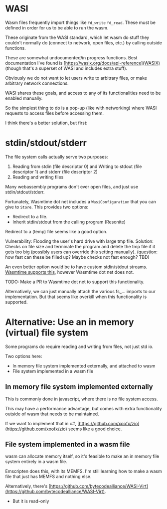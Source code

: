 # WASI

Wasm files frequently import things like `fd_write` `fd_read`. These must be defined in order for us to be able to run the wasm.

These originate from the WASI standard, which let wasm do stuff they couldn't normally do
(connect to network, open files, etc.) by calling outside functions.

These are somewhat undocumented/in progress functions.
Best documentation I've found is [https://wasix.org/docs/api-reference](WASIX) (though that's a superset of WASI and includes extra stuff).

Obviously we do not want to let users write to arbitrary files, or make arbitrary network connections.

WASI shares these goals, and access to any of its functionalities need to be enabled manually.

So the simplest thing to do is a pop-up (like with networking) where WASI requests to access files before accessing them.

I think there's a better solution, but first:

# stdin/stdout/stderr

The file system calls actually serve two purposes:
1. Reading from stdin (file descriptor 0) and Writing to stdout (file descriptor 1) and stderr (file descriptor 2)
2. Reading and writing files

Many webassembly programs don't ever open files, and just use stdin/stdout/stderr.

Fortunately, Wasmtime dot net includes a `WasiConfiguration` that you can give to `Store`. This provides two options:
- Redirect to a file.
- Inherit stdin/stdout from the calling program (Resonite)

Redirect to a (temp) file seems like a good option.

Vulnerability: Flooding the user's hard drive with large tmp file.
Solution: Checks on file size and terminate the program and delete the tmp file if it gets too big (possibly users can override this setting manually). (question: how fast can these be filled up? Maybe checks not fast enough? TBD)

An even better option would be to have custom stdin/stdout streams. [Wasmtime supports this](https://github.com/bytecodealliance/wasmtime/issues/7581), however Wasmtime dot net does not.

TODO: Make a PR to Wasmtime dot net to support this functionality.

Alternatively, we can just manually attach the various fs_... imports to our implementation. But that seems like overkill when this functionality is supported.

# Alternative: Use an in memory (virtual) file system

Some programs do require reading and writing from files, not just std io.

Two options here:
- In memory file system implemented externally, and attached to wasm
- File system implemented in a wasm file

## In memory file system implemented externally

This is commonly done in javascript, where there is no file system access.

This may have a performance advantage, but comes with extra functionality outside of wasm that needs to be maintained.

If we want to implement that in c#, [https://github.com/xoofx/zio](https://github.com/xoofx/zio) seems like a good choice.

## File system implemented in a wasm file

wasm can allocate memory itself, so it's feasible to make an in memory file system entirely in a wasm file.

Emscripten does this, with its MEMFS. I'm still learning how to make a wasm file that just has MEMFS and nothing else.

Alternatively, there's [https://github.com/bytecodealliance/WASI-Virt](https://github.com/bytecodealliance/WASI-Virt). 
- But it is read-only 
